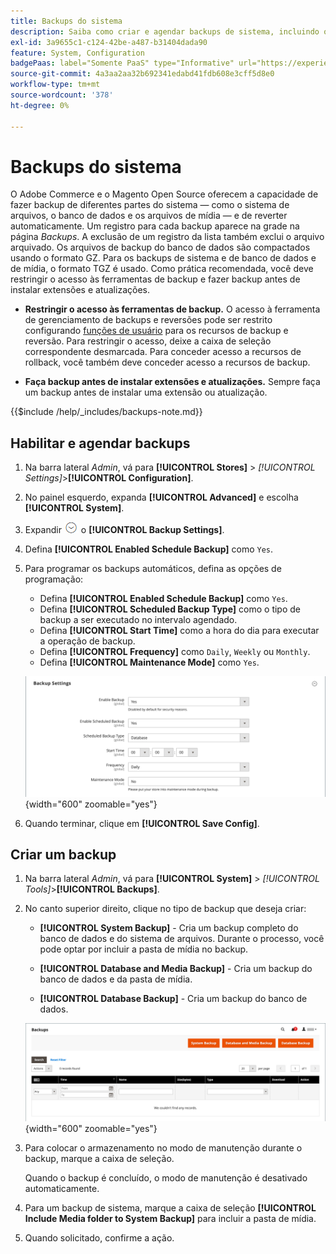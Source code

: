 ```yaml
---
title: Backups do sistema
description: Saiba como criar e agendar backups de sistema, incluindo o sistema de arquivos, o banco de dados e os arquivos de mídia.
exl-id: 3a9655c1-c124-42be-a487-b31404dada90
feature: System, Configuration
badgePaas: label="Somente PaaS" type="Informative" url="https://experienceleague.adobe.com/pt-br/docs/commerce/user-guides/product-solutions" tooltip="Aplica-se somente a projetos do Adobe Commerce na nuvem (infraestrutura do PaaS gerenciada pela Adobe) e a projetos locais."
source-git-commit: 4a3aa2aa32b692341edabd41fdb608e3cff5d8e0
workflow-type: tm+mt
source-wordcount: '378'
ht-degree: 0%

---
```


# Backups do sistema

O Adobe Commerce e o Magento Open Source oferecem a capacidade de fazer backup de diferentes partes do sistema — como o sistema de arquivos, o banco de dados e os arquivos de mídia — e de reverter automaticamente. Um registro para cada backup aparece na grade na página _Backups_. A exclusão de um registro da lista também exclui o arquivo arquivado. Os arquivos de backup do banco de dados são compactados usando o formato GZ. Para os backups de sistema e de banco de dados e de mídia, o formato TGZ é usado. Como prática recomendada, você deve restringir o acesso às ferramentas de backup e fazer backup antes de instalar extensões e atualizações.

- **Restringir o acesso às ferramentas de backup.** O acesso à ferramenta de gerenciamento de backups e reversões pode ser restrito configurando [funções de usuário](permissions-user-roles.md) para os recursos de backup e reversão. Para restringir o acesso, deixe a caixa de seleção correspondente desmarcada. Para conceder acesso a recursos de rollback, você também deve conceder acesso a recursos de backup.

- **Faça backup antes de instalar extensões e atualizações.** Sempre faça um backup antes de instalar uma extensão ou atualização.

{{$include /help/_includes/backups-note.md}}

## Habilitar e agendar backups

1. Na barra lateral _Admin_, vá para **[!UICONTROL Stores]** > _[!UICONTROL Settings]_>**[!UICONTROL Configuration]**.

1. No painel esquerdo, expanda **[!UICONTROL Advanced]** e escolha **[!UICONTROL System]**.

1. Expandir ![Seletor de expansão](../assets/icon-display-expand.png) o **[!UICONTROL Backup Settings]**.

1. Defina **[!UICONTROL Enabled Schedule Backup]** como `Yes`.

1. Para programar os backups automáticos, defina as opções de programação:

   - Defina **[!UICONTROL Enabled Schedule Backup]** como `Yes`.
   - Defina **[!UICONTROL Scheduled Backup Type]** como o tipo de backup a ser executado no intervalo agendado.
   - Defina **[!UICONTROL Start Time]** como a hora do dia para executar a operação de backup.
   - Defina **[!UICONTROL Frequency]** como `Daily`, `Weekly` ou `Monthly`.
   - Defina **[!UICONTROL Maintenance Mode]** como `Yes`.

   ![Configuração avançada - backups](../configuration-reference/advanced/assets/system-scheduled-backup-settings.png){width="600" zoomable="yes"}

1. Quando terminar, clique em **[!UICONTROL Save Config]**.

## Criar um backup

1. Na barra lateral _Admin_, vá para **[!UICONTROL System]** > _[!UICONTROL Tools]_>**[!UICONTROL Backups]**.

1. No canto superior direito, clique no tipo de backup que deseja criar:

   - **[!UICONTROL System Backup]** - Cria um backup completo do banco de dados e do sistema de arquivos. Durante o processo, você pode optar por incluir a pasta de mídia no backup.

   - **[!UICONTROL Database and Media Backup]** - Cria um backup do banco de dados e da pasta de mídia.

   - **[!UICONTROL Database Backup]** - Cria um backup do banco de dados.

   ![Ferramentas do sistema - backups](./assets/tools-backups.png){width="600" zoomable="yes"}

1. Para colocar o armazenamento no modo de manutenção durante o backup, marque a caixa de seleção.

   Quando o backup é concluído, o modo de manutenção é desativado automaticamente.

1. Para um backup de sistema, marque a caixa de seleção **[!UICONTROL Include Media folder to System Backup]** para incluir a pasta de mídia.

1. Quando solicitado, confirme a ação.



<!-- Last updated from includes: 2023-02-22 09:59:54 -->
